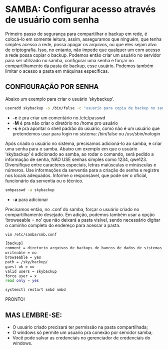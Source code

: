 # SAMBA: Configurar acesso através de usuário com senha

Primeiro passo de segurança para compartilhar o backup em rede, é colocá-lo em somente leitura, assim, asseguramos que ninguém, que tenha simples acesso a rede, possa apagar os arquivos, ou que eles sejam alvo de criptografia. Isso, no entanto, não impede que qualquer um com acesso a rede possa copiar o backup.
Podemos então criar um usuário no servidor para ser utilizado no samba, configurar uma senha e forçar no compartilhamento da pasta de backup, esse usuário. Podemos também limitar o acesso a pasta em máquinas específicas.

## CONFIGURAÇÃO POR SENHA

Abaixo um exemplo para criar o usuário ‘skybackup’.
```bash
useradd skybackup -s /bin/false -c "usuario para copia de backup no samba" -M
```

- **-c** é pra criar um comentário no /etc/passwd
- **-M** é pra não criar o diretório no /home pro usuário
- **-s** é pra apontar o shell padrão do usuário, como não é um usuário que pretendemos usar para login no sistema: /bin/false ou /usr/sbin/nologin

Após criado o usuário no sistema, precisamos adicioná-lo ao samba, e criar uma senha para o samba.
Abaixo um exemplo em que o usuário ‘skybackup’ é adicionado ao samba, ao rodar o comando, será pedido a informação de senha, NÃO USE senhas simples como 1234, qwe123. Diversifique entre caracteres especiais, letras maiúsculas e minúsculas e números. Use informações da serventia para a criação de senha e registre nos locais adequados. Informe o responsável, que pode ser o oficial, funcionário da serventia ou o técnico.
```bash
smbpasswd -a skybackup
```
- **-a** para adicionar


Precisamos então, no .conf do samba, forçar o usuário criado no compartilhamento desejado. Em adição, podemos também usar a opção ‘browseable = no’ que não deixará a pasta visível, sendo necessário digitar o caminho completo do endereço para acessar a pasta.
```bash
vim /etc/samba/smb.conf
```

```bash
[backup]
comment = diretorio arquivos de backups de bancos de dados de sistemas sky
writeable = no
browseable = yes
path = /sky/backup/
guest ok = no
valid users = skybackup
force user = x
read only = yes
```


```bash
systemctl restart smbd nmbd
```

PRONTO!
## MAS LEMBRE-SE: 
- O usuário criado precisará ter permissão na pasta compartilhada;
- O windows só permite um usuario pra conexão por servidor samba;
- Você pode salvar as credenciais no gerenciador de credenciais do windows.
